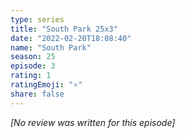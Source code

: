 ```yaml
---
type: series
title: "South Park 25x3"
date: "2022-02-20T18:08:40"
name: "South Park"
season: 25
episode: 3
rating: 1
ratingEmoji: "⭐️"
share: false
---
```


_[No review was written for this episode]_
